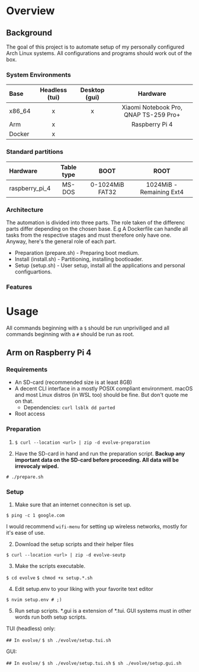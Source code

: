 # Overview

## Background

The goal of this project is to automate setup of my personally configured Arch Linux systems.
All configurations and programs should work out of the box.

### System Environments

| Base   | Headless (tui) | Desktop (gui) | Hardware                                |
| :---   | :---:          | :---:         | :---:                                   |
| x86_64 | x              | x             | Xiaomi Notebook Pro, QNAP TS-259 Pro+   |
| Arm    | x              |               | Raspberry Pi 4                          | 
| Docker | x              |               |                                         |

### Standard partitions

| Hardware              | Table type   | BOOT              | ROOT                      |
| :---                  | :---:        | :---:             | :---:                     |
| raspberry_pi_4        | MS-DOS       | 0-1024MiB FAT32   | 1024MiB - Remaining Ext4  |


### Architecture

The automation is divided into three parts. The role taken of the differenc parts differ depending on the chosen base. E.g A Dockerfile can handle all tasks from the respective stages and must therefore only have one. Anyway, here's the general role of each part.

* Preparation (prepare.sh) - Preparing boot medium.
* Install (install.sh) - Partitioning, installing bootloader. 
* Setup (setup.sh) - User setup, install all the applications and personal configuartions.

### Features

# Usage

All commands beginning with a `$` should be run unpriviliged and all commands beginning with a `#` should be run as root.
 
## Arm on Raspberry Pi 4

### Requirements

* An SD-card (recommended size is at least 8GB)
* A decent CLI interface in a mostly POSIX compliant environment. macOS and most Linux distros (in WSL too) should be fine. But don't quote me on that.
    * Dependencies: 
    `
        curl
        lsblk
        dd
        parted
    `
* Root access

### Preparation

1. `$ curl --location <url> | zip -d evolve-preparation`

2. Have the SD-card in hand and run the preparation script. **Backup any important data on the SD-card before proceeding. All data will be irrevocaly wiped.**

`# ./prepare.sh`

### Setup

1. Make sure that an internet conneciton is set up.

`$ ping -c 1 google.com`

I would recommend `wifi-menu` for setting up wireless networks, mostly for it's ease of use.

2. Download the setup scripts and their helper files

`$ curl --location <url> | zip -d evolve-seutp`

3. Make the scripts executable. 

`$ cd evolve`
`$ chmod +x setup.*.sh`

4. Edit setup.env to your liking with your favorite text editor

`$ nvim setup.env # ;)`

5. Run setup scripts. *.gui is a extension of *.tui. GUI systems must in other words run both setup scripts.  

TUI (headless) only: 

`## In evolve/`
`$ sh ./evolve/setup.tui.sh`

GUI:

`## In evolve/`
`$ sh ./evolve/setup.tui.sh`
`$ sh ./evolve/setup.gui.sh`
